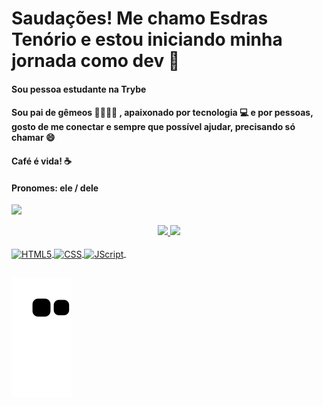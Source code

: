 # Saudações! Me chamo Esdras Tenório e estou iniciando minha jornada como dev 🚀 
#### Sou pessoa estudante na Trybe 
#### Sou pai de gêmeos 👨‍👩‍👧‍👦 , apaixonado por tecnologia 💻 e por pessoas, gosto de me conectar e sempre que possível ajudar, precisando só chamar 😄 
#### Café é vida! ☕ 
#### Pronomes: ele / dele
<a href ='https://www.linkedin.com/in/esdrasten%C3%B3rio/' target='_blank'><img src='https://img.shields.io/badge/LinkedIn-0077B5?style=for-the-badge&logo=linkedin&logoColor=white' target='_blank'></a>
<div align="center">
<a href= 'https://github.com/EsdrasTMendes'>
<img height= '180em' src= 'https://github-readme-stats.vercel.app/api?username=EsdrasTMendes&show_icons=true&theme=gruvbox'>
<img height="180em" src="https://github-readme-stats.vercel.app/api/top-langs/?username=EsdrasTMendes&layout=compact&langs_count=7&theme=gruvbox"/>

</div>
<div style="display: inline_block"><br>
  <img align='center' alt="HTML5" src= "https://img.shields.io/badge/HTML5-E34F26?style=for-the-badge&logo=html5&logoColor=white" >
  <img align='center' alt="CSS" src= "https://img.shields.io/badge/CSS3-1572B6?style=for-the-badge&logo=css3&logoColor=white" >
  <img align='center' alt="JScript" src= "https://img.shields.io/badge/JavaScript-323330?style=for-the-badge&logo=javascript&logoColor=F7DF1E" >
  <img align='center' alt="" src= "">
</div>
  
  ##
 
<div>

 
  ![Snake animation](https://github.com/EsdrasTMendes/EsdrasTMendes/blob/output/github-contribution-grid-snake.svg)
 
</div>
